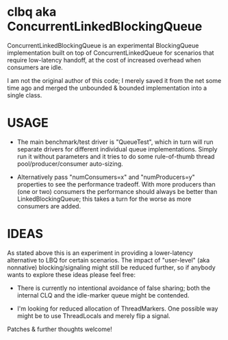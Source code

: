 clbq aka ConcurrentLinkedBlockingQueue
======================================

ConcurrentLinkedBlockingQueue is an experimental BlockingQueue implementation built on
top of ConcurrentLinkedQueue for scenarios that require low-latency handoff, at the cost
of increased overhead when consumers are idle.

I am not the original author of this code; I merely saved it from the net some time ago
and merged the unbounded & bounded implementation into a single class.

USAGE
=====

* The main benchmark/test driver is "QueueTest", which in turn will run separate drivers
for different individual queue implementations. Simply run it without parameters and it
tries to do some rule-of-thumb thread pool/producer/consumer auto-sizing.

* Alternatively pass "numConsumers=x" and "numProducers=y" properties to see the
performance tradeoff. With more producers than (one or two) consumers the performance
should always be better than LinkedBlockingQueue; this takes a turn for the worse as
more consumers are added.

IDEAS
=====

As stated above this is an experiment in providing a lower-latency alternative to LBQ for
certain scenarios. The impact of "user-level" (aka nonnative) blocking/signaling might
still be reduced further, so if anybody wants to explore these ideas please feel free:

* There is currently no intentional avoidance of false sharing; both the internal CLQ
and the idle-marker queue might be contended.

* I'm looking for reduced allocation of ThreadMarkers. One possible way might be to use
ThreadLocals and merely flip a signal.

Patches & further thoughts welcome!

